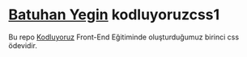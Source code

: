 # [Batuhan Yegin](https://app.patika.dev/yeginbatuhan) kodluyoruzcss1
Bu repo [Kodluyoruz](https://www.kodluyoruz.org) Front-End Eğitiminde
oluşturduğumuz birinci css ödevidir.
